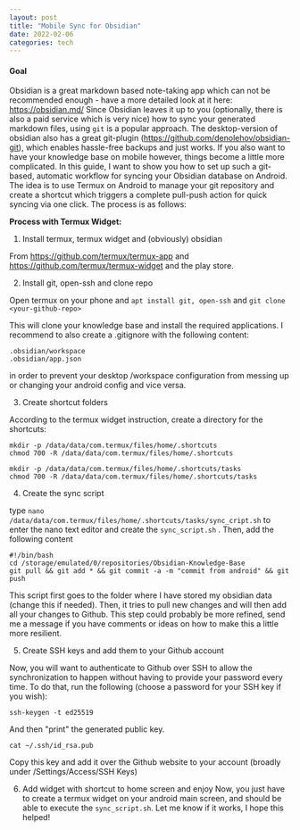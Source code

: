 ```yaml
---
layout: post
title: "Mobile Sync for Obsidian"
date: 2022-02-06
categories: tech
---
```


#### Goal

Obsidian is a great markdown based note-taking app which can not be recommended enough - have a more detailed look at it here: https://obsidian.md/
Since Obsidian leaves it up to you (optionally, there is also a paid service which is very nice) how to sync your generated markdown files, using `git` is a popular approach. The desktop-version of obsidian also has a great git-plugin (https://github.com/denolehov/obsidian-git), which enables hassle-free backups and just works.
If you also want to have your knowledge base on mobile however, things become a little more complicated.
In this guide, I want to show you how to set up such a git-based, automatic workflow for syncing your Obsidian database on Android.
The idea is to use Termux on Android to manage your git repository and create a shortcut which triggers a complete pull-push action for quick syncing via one click.
The process is as follows:

**Process with Termux Widget:**
1. Install termux, termux widget and (obviously) obsidian

From https://github.com/termux/termux-app and https://github.com/termux/termux-widget and the play store.

2. Install git, open-ssh and clone repo

Open termux on your phone and
`apt install git, open-ssh`
and
`git clone <your-github-repo>`

This will clone your knowledge base and install the required applications.
I recommend to also create a .gitignore with the following content:
```
.obsidian/workspace
.obsidian/app.json
```
in order to prevent your desktop /workspace configuration from messing up or changing your android config and vice versa.

3. Create shortcut folders

According to the termux widget instruction, create a directory for the shortcuts:
```
mkdir -p /data/data/com.termux/files/home/.shortcuts
chmod 700 -R /data/data/com.termux/files/home/.shortcuts

mkdir -p /data/data/com.termux/files/home/.shortcuts/tasks
chmod 700 -R /data/data/com.termux/files/home/.shortcuts/tasks
```
4. Create the sync script

type  `nano /data/data/com.termux/files/home/.shortcuts/tasks/sync_cript.sh`  to enter the nano text editor and create the `sync_script.sh` . 
Then, add the following content
```
#!/bin/bash  
cd /storage/emulated/0/repositories/Obsidian-Knowledge-Base  
git pull && git add * && git commit -a -m "commit from android" && git push
```
This script first goes to the folder where I have stored my obsidian data (change this if needed).
Then, it tries to pull new changes and will then add all your changes to Github. This step could probably be more refined, send me a message if you have comments or ideas on how to make this a little more resilient.

5. Create SSH keys and add them to your Github account

Now, you will want to authenticate to Github over SSH to allow the synchronization to happen without having to provide your password every time.
To do that, run the following (choose a password for your SSH key if you wish):
```
ssh-keygen -t ed25519
```
And then "print" the generated public key.
```
cat ~/.ssh/id_rsa.pub
```
Copy this key and add it over the Github website to your account (broadly under /Settings/Access/SSH Keys)

6. Add widget with shortcut to home screen and enjoy
Now, you just have to create a termux widget on your android main screen, and should be able to execute the `sync_script.sh`.
Let me know if it works, I hope this helped!

